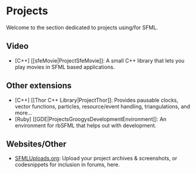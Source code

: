 # Projects

Welcome to the section dedicated to projects using/for SFML.

## Video
* [C++] [[sfeMovie|ProjectSfeMovie]]: A small C++ library that lets you play movies in SFML based applications.

## Other extensions
* [C++] [[Thor C++ Library|ProjectThor]]: Provides pausable clocks, vector functions, particles, resource/event handling, triangulations, and more...
* [Ruby] [[GDE|ProjectsGroogysDevelopmentEnvironment]]: An environment for rbSFML that helps out with development.

## Websites/Other

* [SFMLUploads.org](http://www.sfmluploads.org): Upload your project archives & screenshots, or codesnippets for inclusion in forums, here. 